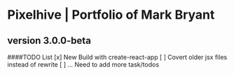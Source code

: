 # Pixelhive | Portfolio of Mark Bryant
version 3.0.0-beta
---

####TODO List
[x] New Build with create-react-app
[ ] Covert older jsx files instead of rewrite
[ ] ... Need to add more task/todos
